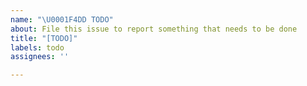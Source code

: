 ```yaml
---
name: "\U0001F4DD TODO"
about: File this issue to report something that needs to be done
title: "[TODO]"
labels: todo
assignees: ''

---
```

